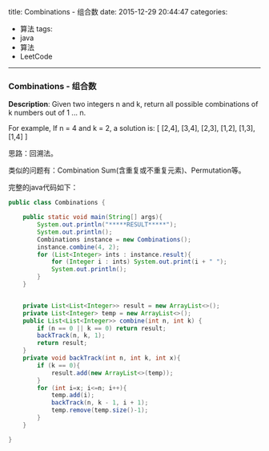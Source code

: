 



title: Combinations - 组合数
date: 2015-12-29 20:44:47
categories: 
- 算法
tags: 
- java
- 算法
- LeetCode
<!--updated: 2015-12-29 21:40:47-->
---

### Combinations - 组合数

**Description**: Given two integers n and k, return all possible combinations of k numbers out of 1 ... n.
 
 For example,
 If n = 4 and k = 2, a solution is:
 [ [2,4], [3,4], [2,3], [1,2], [1,3], [1,4] ]

思路：回溯法。

类似的问题有：Combination Sum(含重复或不重复元素)、Permutation等。

完整的java代码如下：

```java
public class Combinations {

    public static void main(String[] args){
        System.out.println("*****RESULT*****");
        System.out.println();
        Combinations instance = new Combinations();
        instance.combine(4, 2);
        for (List<Integer> ints : instance.result){
            for (Integer i : ints) System.out.print(i + " ");
            System.out.println();
        }
    }


    private List<List<Integer>> result = new ArrayList<>();
    private List<Integer> temp = new ArrayList<>();
    public List<List<Integer>> combine(int n, int k) {
        if (n == 0 || k == 0) return result;
        backTrack(n, k, 1);
        return result;
    }
    private void backTrack(int n, int k, int x){
        if (k == 0){
            result.add(new ArrayList<>(temp));
        }
        for (int i=x; i<=n; i++){
            temp.add(i);
            backTrack(n, k - 1, i + 1);
            temp.remove(temp.size()-1);
        }
    }

}
```
